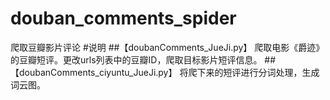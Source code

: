 # douban_comments_spider
爬取豆瓣影片评论
#说明
##【doubanComments_JueJi.py】
爬取电影《爵迹》的豆瓣短评。更改urls列表中的豆瓣ID，爬取目标影片短评信息。
##【doubanComments_ciyuntu_JueJi.py】
将爬下来的短评进行分词处理，生成词云图。
